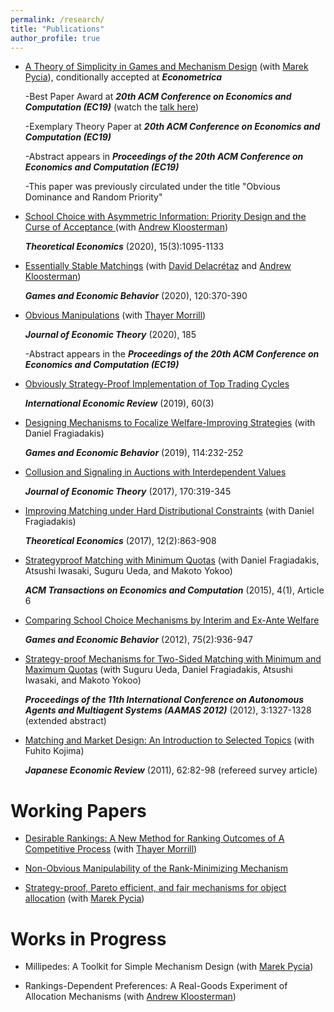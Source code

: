 ```yaml
---
permalink: /research/
title: "Publications"
author_profile: true
---
```


* [A Theory of Simplicity in Games and Mechanism Design](http://petetroyan.github.io/files/Pycia-Troyan-Simplicity.pdf) (with [Marek Pycia](https://econsites.uzh.ch/pycia/)), conditionally accepted at _**Econometrica**_
 
  -Best Paper Award at _**20th ACM Conference on Economics and Computation (EC19)**_ (watch the [talk here](https://www.youtube.com/watch?v=rxKPHUbtQ_g&list=PLI0o-KVQWwQ8iRK0DtvpcPkE2be_stiLB&index=3&ab_channel=ACMSIGecom))
  
  -Exemplary Theory Paper at _**20th ACM Conference on Economics and Computation (EC19)**_
  
  -Abstract appears in _**Proceedings of the 20th ACM Conference on Economics and Computation (EC19)**_

  -This paper was previously circulated under the title "Obvious Dominance and Random Priority"

* [School Choice with Asymmetric Information: Priority Design and the Curse of Acceptance ](http://petetroyan.github.io/files/Kloosterman_Troyan_Information.pdf) (with [Andrew Kloosterman](https://sites.google.com/view/andrewkloosterman))
  
  _**Theoretical Economics**_ (2020), 15(3):1095-1133 

* [Essentially Stable Matchings](http://petetroyan.github.io/files/TDK_Essential_Stability.pdf) (with [David Delacr&eacute;taz](https://daviddelacretaz.net/) and [Andrew Kloosterman](https://sites.google.com/view/andrewkloosterman))

  _**Games and Economic Behavior**_ (2020), 120:370-390

* [Obvious Manipulations](http://petetroyan.github.io/files/Obvious_Manipulations.pdf) (with [Thayer Morrill](https://thayermorrill.wordpress.ncsu.edu/))

  _**Journal of Economic Theory**_ (2020), 185 
 
  -Abstract appears in the _**Proceedings of the 20th ACM Conference on Economics and Computation (EC19)**_

* [Obviously Strategy-Proof Implementation of Top Trading Cycles](http://petetroyan.github.io/files/Troyan-OSP-TTC.pdf)

  _**International Economic Review**_ (2019), 60(3)

* [Designing Mechanisms to Focalize Welfare-Improving Strategies](http://petetroyan.github.io/files/Assignment_Experiment.pdf) (with Daniel Fragiadakis)

  _**Games and Economic Behavior**_ (2019), 114:232-252

* [Collusion and Signaling in Auctions with Interdependent Values](http://petetroyan.github.io/files/Troyan-collusion.pdf)

  _**Journal of Economic Theory**_ (2017), 170:319-345
 
* [Improving Matching under Hard Distributional Constraints](http://petetroyan.github.io/files/Distributional_Constraints.pdf) (with Daniel Fragiadakis)

  _**Theoretical Economics**_ (2017), 12(2):863-908

* [Strategyproof Matching with Minimum Quotas](http://petetroyan.github.io/files/Min-Quotas-Final.pdf) (with Daniel Fragiadakis, Atsushi Iwasaki, Suguru Ueda, and Makoto Yokoo)

  _**ACM Transactions on Economics and Computation**_ (2015), 4(1), Article 6
 

* [Comparing School Choice Mechanisms by Interim and Ex-Ante Welfare](http://petetroyan.github.io/files/Troyan_GEB.pdf)

  _**Games and Economic Behavior**_ (2012), 75(2):936-947

* [Strategy-proof Mechanisms for Two-Sided Matching with Minimum and Maximum Quotas](http://petetroyan.github.io/files/ueda-et-al-AAMAS.pdf) (with Suguru Ueda, Daniel Fragiadakis, Atsushi Iwasaki, and Makoto Yokoo) 

  _**Proceedings of the 11th International Conference on Autonomous Agents and Multiagent Systems (AAMAS 2012)**_ (2012), 3:1327-1328 (extended abstract)

* [Matching and Market Design: An Introduction to Selected Topics](http://dx.doi.org/10.1111/j.1468-5876.2010.00525.x) (with Fuhito Kojima)

  _**Japanese Economic Review**_ (2011), 62:82-98 (refereed survey article)

# Working Papers

* [Desirable Rankings: A New Method for Ranking Outcomes of A Competitive Process](http://petetroyan.github.io/files/Morrill-Troyan-Rankings.pdf) (with [Thayer Morrill](https://thayermorrill.wordpress.ncsu.edu/))

* [Non-Obvious Manipulability of the Rank-Minimizing Mechanism](http://petetroyan.github.io/files/RM_Non_OM.pdf) 
 
* [Strategy-proof, Pareto efficient, and fair mechanisms for object allocation](http://petetroyan.github.io/files/Pycia-Troyan-RP.pdf) (with [Marek Pycia](https://econsites.uzh.ch/pycia/)) 

# Works in Progress

* Millipedes: A Toolkit for Simple Mechanism Design (with [Marek Pycia](https://econsites.uzh.ch/pycia/))

* Rankings-Dependent Preferences: A Real-Goods Experiment of Allocation Mechanisms (with [Andrew Kloosterman](https://sites.google.com/view/andrewkloosterman))


